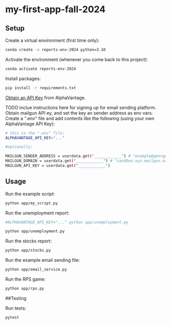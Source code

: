 # my-first-app-fall-2024

## Setup

Create a virtual environment (first time only):

```sh
conda create -n reports-env-2024 python=3.10
```

Activate the environment (whenever you come back to this project):

```sh
conda activate reports-env-2024
```

Install packages:

```sh
pip install -r requirements.txt
```

[Obtain an API Key](https://www.alphavantage.co/support/#api-key) from AlphaVantage.

TODO inclue instructions here for signing up for email sending platform. Obtain mailgun API ey, and set the key an sender address as env vars. 
Create a ".env" file and add contents like the following (using your own AlphaVantage API Key):

```sh
# this is the ".env" file:
ALPHAVANTAGE_API_KEY="..."

#optionally:

MAILGUN_SENDER_ADDRESS = userdata.get("____________") # "example@georgetown.edu"
MAILGUN_DOMAIN = userdata.get("____________") # "sandbox-xyz.mailgun.org"
MAILGUN_API_KEY = userdata.get("____________")
```


## Usage

Run the example script:

```sh
python app/my_script.py
```

Run the unemployment report:

```sh
#ALPHAVANTAGE_API_KEY="..." python app/unemployment.py

python app/unemployment.py
```

Run the stocks report:

```sh
python app/stocks.py
```

Run the example email sending file:

``` sh
python app/email_service.py
```

Run the RPS game: 
```sh
python app/rps.py 
```

##Testing

Run tests: 

```sh
pytest
```

